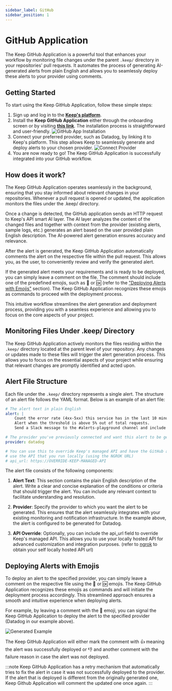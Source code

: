 ```yaml
---
sidebar_label: GitHub
sidebar_position: 1
---
```


# GitHub Application

The Keep GitHub Application is a powerful tool that enhances your workflow by monitoring file changes under the parent `.keep/` directory in your repositories' pull requests. It automates the process of generating AI-generated alerts from plain English and allows you to seamlessly deploy these alerts to your provider using comments.

## Getting Started

To start using the Keep GitHub Application, follow these simple steps:

1. Sign up and log in to the **[Keep's platform](https://platform.keephq.dev)**.
2. Install the **Keep GitHub Application** either through the onboarding screen or by visiting **[this link](https://github.com/apps/keephq)**. The installation process is straightforward and user-friendly.
   ![GitHub App Installation](/img/github-app-install.png)
3. Connect your preferred provider, such as Datadog, by linking it to Keep's platform. This step allows Keep to seamlessly generate and deploy alerts to your chosen provider.
   ![Connect Provider](/img/connect-provider.png)
4. You are now ready to go! The Keep GitHub Application is successfully integrated into your GitHub workflow.

## How does it work?
The Keep GitHub Application operates seamlessly in the background, ensuring that you stay informed about relevant changes in your repositories. Whenever a pull request is opened or updated, the application monitors the files under the .keep/ directory.

Once a change is detected, the GitHub application sends an HTTP request to Keep's API smart AI layer. The AI layer analyzes the content of the changed files and together with context from the provider (existing alerts, sample logs, etc.) generates an alert based on the user provided plain English description. The AI-powered alert generation ensures accuracy and relevance.

After the alert is generated, the Keep GitHub Application automatically comments the alert on the respective file within the pull request. This allows you, as the user, to conveniently review and verify the generated alert.

If the generated alert meets your requirements and is ready to be deployed, you can simply leave a comment on the file. The comment should include one of the predefined emojis, such as :rocket: or :ok: (refer to the ["Deploying Alerts with Emojis"](#deploying-alerts-with-emojis) section). The Keep GitHub Application recognizes these emojis as commands to proceed with the deployment process.

This intuitive workflow streamlines the alert generation and deployment process, providing you with a seamless experience and allowing you to focus on the core aspects of your project.

## Monitoring Files Under .keep/ Directory

The Keep GitHub Application actively monitors the files residing within the `.keep/` directory located at the parent level of your repository. Any changes or updates made to these files will trigger the alert generation process. This allows you to focus on the essential aspects of your project while ensuring that relevant changes are promptly identified and acted upon.

## Alert File Structure

Each file under the `.keep/` directory represents a single alert. The structure of an alert file follows the YAML format. Below is an example of an alert file:

```yaml title=alert-example.yaml
# The alert text in plain English
alert: |
    Count the error rate (4xx-5xx) this service has in the last 10 minutes.
    Alert when the threshold is above 5% out of total requests.
    Send a Slack message to the #alerts-playground channel and include all the context you have"

# The provider you've previously connected and want this alert to be generated for
provider: datadog

# You can use this to override Keep's managed API and have the GitHub application
# use the API that you run locally (using the NGROK URL)
# api_url: https://OVERRIDE-KEEP-MANAGED-API
```

The alert file consists of the following components:

1. **Alert Text**: This section contains the plain English description of the alert. Write a clear and concise explanation of the conditions or criteria that should trigger the alert. You can include any relevant context to facilitate understanding and resolution.

2. **Provider**: Specify the provider to which you want the alert to be generated. This ensures that the alert seamlessly integrates with your existing monitoring and notification infrastructure. In the example above, the alert is configured to be generated for Datadog.

3. **API Override**: Optionally, you can include the api_url field to override Keep's managed API. This allows you to use your locally hosted API for advanced customization and integration purposes. (refer to [ngrok](/quick-start/ngrok) to obtain your self locally hosted API url)

## Deploying Alerts with Emojis
To deploy an alert to the specified provider, you can simply leave a comment on the respective file using the :rocket: or :ok: emojis. The Keep GitHub Application recognizes these emojis as commands and will initiate the deployment process accordingly. This streamlined approach ensures a smooth and intuitive experience when deploying alerts.

For example, by leaving a comment with the :rocket: emoji, you can signal the Keep GitHub Application to deploy the alert to the specified provider (Datadog in our example above).

![Generated Example](/img/first-alert.yaml.png)

The Keep GitHub Application will either mark the comment with :+1: meaning the alert was successfully deployed or :-1: and another comment with the failure reason in case the alert was not deployed.

:::note
Keep GitHub Application has a retry mechanism that automatically tries to fix the alert in case it was not successfully deployed to the provider.
If the alert that is deployed is different from the originally generated one, Keep Github Application will comment the updated one once again.
:::
